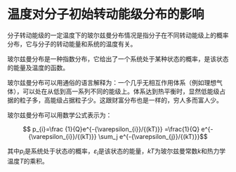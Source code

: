 # 温度对分子初始转动能级分布的影响

分子转动能级的一定温度下的玻尔兹曼分布情况是指分子在不同转动能级上的概率分布，它与分子的转动能量和系统的温度有关。

玻尔兹曼分布是一种指数分布，它给出了一个系统处于某种状态的概率，是该状态的能量及温度的函数。

玻尔兹曼分布可以用通俗的语言解释为：一个几乎无相互作用体系（例如理想气体），可以处在从低到高一系列不同的能级上。体系达到热平衡时，显然低能级占据的粒子多，高能级占据粒子少。这跟财富分布也是一样的，穷人多而富人少。

玻尔兹曼分布可以用数学公式表示为：

$$ p_{i}=\frac {1}{Q}e^{-{\varepsilon_{i}}/{(kT)}}
=\frac{1}{Q} e^{-{\varepsilon_{i}}/{(kT)}} \sum_j e^{-{\varepsilon_{j}}/{(kT)}}$$

其中$p_i$是系统处于状态$i$的概率，$\varepsilon_i$是该状态的能量，$kT$为玻尔兹曼常数$k$和热力学温度$T$的乘积。

